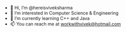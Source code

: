 - 👋 Hi, I’m @hereisviveksharma
- 👀 I’m interested in Computer Science & Engineering
- 🌱 I’m currently learning C++ and Java
- 📫 You can reach me at workwithvivek@hotmail.com
